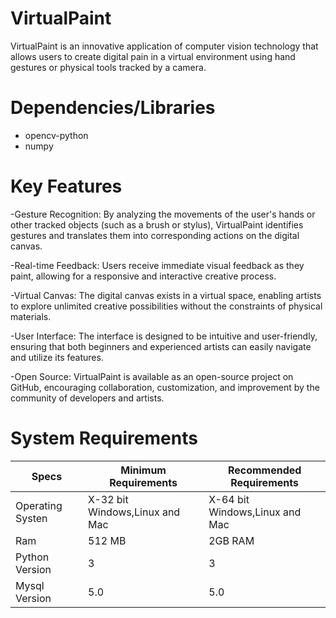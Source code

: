 # VirtualPaint
VirtualPaint is an innovative application of computer vision technology that allows users to create digital pain in a virtual environment using hand gestures or physical tools tracked by a camera. 
# Dependencies/Libraries
- opencv-python
- numpy

# Key Features
-Gesture Recognition: By analyzing the movements of the user's hands or other tracked objects (such as a brush or stylus), VirtualPaint identifies gestures and translates them into corresponding actions on the digital canvas.

-Real-time Feedback: Users receive immediate visual feedback as they paint, allowing for a responsive and interactive creative process.

-Virtual Canvas: The digital canvas exists in a virtual space, enabling artists to explore unlimited creative possibilities without the constraints of physical materials.

-User Interface: The interface is designed to be intuitive and user-friendly, ensuring that both beginners and experienced artists can easily navigate and utilize its features.

-Open Source: VirtualPaint is available as an open-source project on GitHub, encouraging collaboration, customization, and improvement by the community of developers and artists.

# System Requirements
|Specs |Minimum Requirements | Recommended Requirements|
|---|---|---|
|Operating Systen|X-32 bit Windows,Linux and Mac|X-64 bit Windows,Linux and Mac|
|Ram|512 MB|2GB RAM|
|Python Version|3|3|
|Mysql Version|5.0|5.0|
